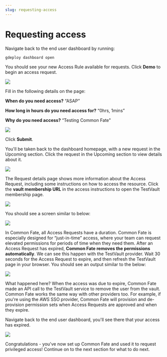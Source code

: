 ```yaml
---
slug: requesting-access
---
```


# Requesting access

Navigate back to the end user dashboard by running:

```bash
gdeploy dashboard open
```

You should see your new Access Rule available for requests. Click **Demo** to begin an access request.

![](/img/common-fate-getting-started/12-homewithrule.png)

Fill in the following details on the page:

**When do you need access?** “ASAP”

**How long in hours do you need access for?** “0hrs, 1mins”

**Why do you need access?** “Testing Common Fate"

![](/img/common-fate-getting-started/13-newrequest.png)

Click **Submit**.

You'll be taken back to the dashboard homepage, with a new request in the Upcoming section. Click the request in the Upcoming section to view details about it.

![](/img/common-fate-getting-started/14-requestactive.png)

The Request details page shows more information about the Access Request, including some instructions on how to access the resource. Click the **vault membership URL** in the access instructions to open the TestVault membership page.

![](/img/common-fate-getting-started/15-requestdetails.png)

You should see a screen similar to below:

![](/img/common-fate-getting-started/16-testvaultactive.png)

In Common Fate, all Access Requests have a duration. Common Fate is especially designed for “just-in-time” access, where your team can request elevated permissions for periods of time when they need them. After an Access Request has expired, **Common Fate removes the permissions automatically**. We can see this happen with the TestVault provider. Wait 30 seconds for the Access Request to expire, and then refresh the TestVault page in your browser. You should see an output similar to the below:

![](/img/common-fate-getting-started/17-testvaultinactive.png)

What happened here? When the access was due to expire, Common Fate made an API call to the TestVault service to remove the user from the vault. Common Fate works the same way with other providers too. For example, if you're using the AWS SSO provider, Common Fate will provision and de-provision permission sets when Access Requests are approved and when they expire.

Navigate back to the end user dashboard, you'll see there that your access has expired.

![](/img/common-fate-getting-started/18-requestexpired.png)

Congratulations - you've now set up Common Fate and used it to request privileged access! Continue on to the next section for what to do next.
